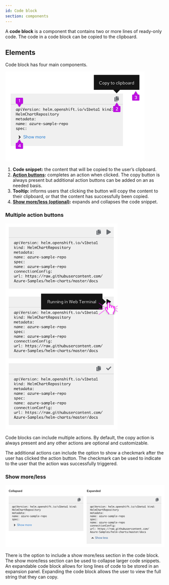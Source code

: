 ```yaml
---
id: Code block
section: components
---
```


A **code block** is a component that contains two or more lines of ready-only code. The code in a code block can be copied to the clipboard.

## Elements
Code block has four main components.

<img src="./img/code-block-structure.png" alt="Elements of the code block component" width="441"/>

1. **Code snippet:**  the content that will be copied to the user’s clipboard.
2. **[Action buttons](#multiple-action-buttons):** completes an action when clicked. The copy button is always present but additional action buttons can be added on an as needed basis.
3. **Tooltip:** informs users that clicking the button will copy the content to their clipboard, or that the content has successfully been copied.
4. **[Show more/less (optional)](#show-moreless):** expands and collapses the code snippet.

### Multiple action buttons

<img src="./img/code-block-multiple-actions.png" alt="Code block with multiple actions" width="355"/>

Code blocks can include multiple actions. By default, the copy action is always present and any other actions are optional and customizable.

The additional actions can include the option to show a checkmark after the user has clicked the action button. The checkmark can be used to indicate to the user that the action was successfully triggered.

### Show more/less

<img src="./img/code-block-collapsed-expanded.png" alt="Expanded and collapsed code block" width="758"/>

There is the option to include a show more/less section in the code block. The show more/less section can be used to collapse larger code snippets. An expandable code block allows for long lines of code to be stored in an expansion panel. Expanding the code block allows the user to view the full string that they can copy.
